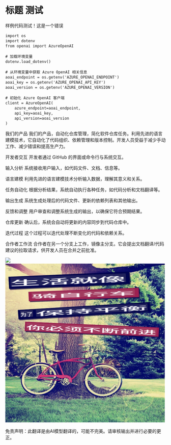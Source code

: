 # 标题 测试


样例代码测试！这是一个错误
```
import os
import dotenv
from openai import AzureOpenAI

# 加载环境变量
dotenv.load_dotenv()

# 从环境变量中获取 Azure OpenAI 相关信息
aoai_endpoint = os.getenv('AZURE_OPENAI_ENDPOINT')
aoai_key = os.getenv('AZURE_OPENAI_API_KEY')
aoai_version = os.getenv('AZURE_OPENAI_VERSION')

# 初始化 Azure OpenAI 客户端
client = AzureOpenAI(
    azure_endpoint=aoai_endpoint,
    api_key=aoai_key,
    api_version=aoai_version
)
```

我们的产品
我们的产品，自动化仓库管理，简化软件仓库任务。利用先进的语言建模技术，它自动化了代码组织、依赖管理和版本控制。开发人员受益于减少手动工作、减少错误和提高生产力。

开发者交互
开发者通过 GitHub 的界面或命令行与系统交互。

输入分析
系统接收用户输入，如代码文件、文档、信息等。

语言建模
利用先进的语言建模技术分析输入数据，理解其意义和关系。

任务自动化
根据分析结果，系统自动执行各种任务，如代码分析和文档翻译等。

输出生成
系统生成处理后的代码文件、更新的依赖列表和其他输出。

反馈和调整
用户审查和调整系统生成的输出，以确保它符合预期结果。

仓库更新
确认后，系统会自动将更新的内容同步到代码仓库中。

迭代过程
这个过程可以迭代处理不断变化的代码和依赖关系。

合作者工作流
合作者在另一个分支上工作，镜像主分支。它会提出文档翻译/代码建议的拉取请求，供开发人员在合并之前批准。




![](https://upload.wikimedia.org/wikipedia/commons/thumb/7/77/Google_Images_2015_logo.svg/1200px-Google_Images_2015_logo.svg.png)
![](./translated_images/bicycle.e5987a077c36459b31452b5f6322a930fe95440ab29aeb9c7cbea92148cbe694.zh.png)


免责声明：此翻译是由AI模型翻译的，可能不完美。请审核输出并进行必要的更正。